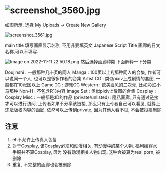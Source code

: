 # ![screenshot_3560.jpg][1]


如图所示, 选择 My Uploads -> Create New Gallery


![screenshot_3561.jpg][2]

main title 填写画廊显示名称, 不用非要填英文
Japanese Script Title 画廊的日文名称,可以不填写.

![Image on 2022-11-11 22.50.18.png][3]
然后选择画廊种类
下面解释一下分类


Doujinshi : 一般那种几十页的同人
Manga : 100页以上的那种同人的合集, 作者可以说同一个人, 也可以是很多作者的合集
Artist CG : 类似pixiv上成剧情的套图, 一般都在10张图以上
Game CG : 游戏CG
Western : 欧美画风的二次元, 比如彩虹小马那种
Non-H : 不包含R18内容
Image Set : 类似pixiv上散图的合集
Cosplay : Cosplay
Misc : 一般都是3D的作品
(private/unlisted) : 隐私画廊, 只有通过链接才可以进行访问, 上传者如果不分享该链接, 那么只有上传者自己可以看见, 就算上违法版权内容的画廊, 依然可以上传到private, 因为其他人看不见, 不会被投票删除

## 注意 ##
1. eh不允许上传真人色情
2. 对于Cosplay, 该Cosplay必须和动漫相关, 有动漫中的某个人物. 福利姬穿水手服并不算Cosplay, 因为
没有动漫相关人物出现, 这种会被算为real porn, 被删除
3. 重复, 不完整的画廊也会被删除

  [1]: http://sinner.ehentai.life/usr/uploads/2022/11/509347047.jpg
  [2]: http://sinner.ehentai.life/usr/uploads/2022/11/2459022882.jpg
  [3]: http://sinner.ehentai.life/usr/uploads/2022/11/1874080349.png